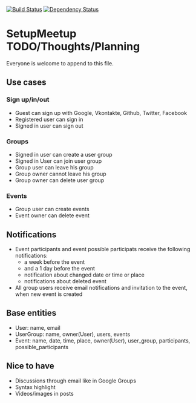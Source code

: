 [![Build Status](https://secure.travis-ci.org/cutalion/SetupMeetup.png)](http://travis-ci.org/cutalion/SetupMeetup)
[![Dependency Status](https://gemnasium.com/cutalion/SetupMeetup.png)](https://gemnasium.com/cutalion/SetupMeetup)

# SetupMeetup TODO/Thoughts/Planning

Everyone is welcome to append to this file.

## Use cases


### Sign up/in/out
* Guest can sign up with Google, Vkontakte, Github, Twitter, Facebook
* Registered user can sign in
* Signed in user can sign out


### Groups
* Signed in user can create a user group
* Signed in User can join user group
* Group user can leave his group
* Group owner cannot leave his group
* Group owner can delete user group


### Events
* Group user can create events
* Event owner can delete event


## Notifications
* Event participants and event possible participats receive the following notifications:
   * a week before the event
   * and a 1 day before the event
   * notification about changed date or time or place
   * notifications about deleted event
* All group users receive email notifications and invitation to the event, when new event is created


## Base entities

* User: name, email
* UserGroup: name, owner(User), users, events
* Event: name, date, time, place, owner(User), user_group, participants, possible_participants


## Nice to have

* Discussions through email like in Google Groups
* Syntax highlight
* Videos/images in posts
